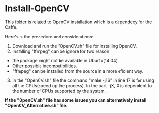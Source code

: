 # Install-OpenCV

This folder is related to OpenCV installation which is a dependecy for the Caffe.

Here's is the procedure and considerations:

1. Download and run the "OpenCV.sh" file for installing OpenCV.
2. Installing "ffmpeg" can be ignore for two reason:
  * the package might not be available in Ubuntu(14.04) 
  * Other possible incompatibilities.
  * "ffmpeg" can be installed from the source in a more eficient way.
3. In the "OpenCV.sh" file the command "make -j16" in line 17 is for using all the CPUs(speed up the process). In the part -jX, X is dependent to the number of CPUs supported by the system.

**If the "OpenCV.sh" file has some issues you can alternatively install "OpenCV_Alternative.sh" file.**
